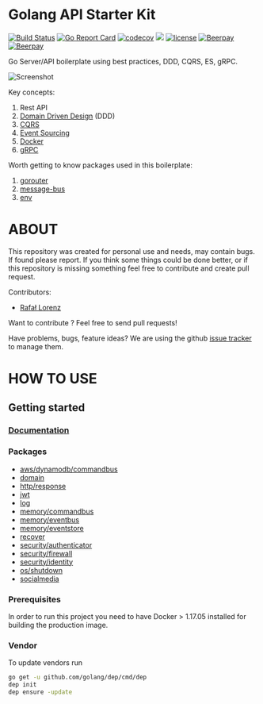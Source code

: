 Golang API Starter Kit
================
[![Build Status](https://travis-ci.org/vardius/go-api-boilerplate.svg?branch=master)](https://travis-ci.org/vardius/go-api-boilerplate)
[![Go Report Card](https://goreportcard.com/badge/github.com/vardius/go-api-boilerplate)](https://goreportcard.com/report/github.com/vardius/go-api-boilerplate)
[![codecov](https://codecov.io/gh/vardius/go-api-boilerplate/branch/master/graph/badge.svg)](https://codecov.io/gh/vardius/go-api-boilerplate)
[![](https://godoc.org/github.com/vardius/go-api-boilerplate?status.svg)](http://godoc.org/github.com/vardius/go-api-boilerplate)
[![license](https://img.shields.io/github/license/mashape/apistatus.svg)](https://github.com/vardius/go-api-boilerplate/blob/master/LICENSE.md)
[![Beerpay](https://beerpay.io/vardius/go-api-boilerplate/badge.svg?style=beer-square)](https://beerpay.io/vardius/go-api-boilerplate)
[![Beerpay](https://beerpay.io/vardius/go-api-boilerplate/make-wish.svg?style=flat-square)](https://beerpay.io/vardius/go-api-boilerplate?focus=wish)

Go Server/API boilerplate using best practices, DDD, CQRS, ES, gRPC.

![Screenshot](../master/_layouts/startup.png)

Key concepts:
1. Rest API
2. [Domain Driven Design](https://en.wikipedia.org/wiki/Domain-driven_design)  (DDD)
3. [CQRS](https://martinfowler.com/bliki/CQRS.html)
4. [Event Sourcing](https://martinfowler.com/eaaDev/EventSourcing.html)
5. [Docker](https://www.docker.com/what-docker)
5. [gRPC](https://grpc.io/docs/)

Worth getting to know packages used in this boilerplate:
1. [gorouter](https://github.com/vardius/gorouter)
2. [message-bus](https://github.com/vardius/message-bus)
3. [env](https://github.com/caarlos0/env)

ABOUT
==================================================
This repository was created for personal use and needs, may contain bugs. If found please report. If you think some things could be done better, or if this repository is missing something feel free to contribute and create pull request.

Contributors:

* [Rafał Lorenz](http://rafallorenz.com)

Want to contribute ? Feel free to send pull requests!

Have problems, bugs, feature ideas?
We are using the github [issue tracker](https://github.com/vardius/go-api-boilerplate/issues) to manage them.

HOW TO USE
==================================================

## Getting started
### [Documentation](https://github.com/vardius/go-api-boilerplate/wiki)
### Packages
* [aws/dynamodb/commandbus](https://godoc.org/github.com/vardius/go-api-boilerplate/pkg/aws/dynamodb/commandbus)
* [domain](https://godoc.org/github.com/vardius/go-api-boilerplate/pkg/domain)
* [http/response](https://godoc.org/github.com/vardius/go-api-boilerplate/pkg/http/response)
* [jwt](https://godoc.org/github.com/vardius/go-api-boilerplate/pkg/jwt)
* [log](https://godoc.org/github.com/vardius/go-api-boilerplate/pkg/log)
* [memory/commandbus](https://godoc.org/github.com/vardius/go-api-boilerplate/pkg/memory/commandbus)
* [memory/eventbus](https://godoc.org/github.com/vardius/go-api-boilerplate/pkg/memory/eventbus)
* [memory/eventstore](https://godoc.org/github.com/vardius/go-api-boilerplate/pkg/memory/eventstore)
* [recover](https://godoc.org/github.com/vardius/go-api-boilerplate/pkg/recover)
* [security/authenticator](https://godoc.org/github.com/vardius/go-api-boilerplate/pkg/security/authenticator)
* [security/firewall](https://godoc.org/github.com/vardius/go-api-boilerplate/pkg/security/firewall)
* [security/identity](https://godoc.org/github.com/vardius/go-api-boilerplate/pkg/security/identity)
* [os/shutdown](https://godoc.org/github.com/vardius/go-api-boilerplate/pkg/os/shutdown)
* [socialmedia](https://godoc.org/github.com/vardius/go-api-boilerplate/pkg/socialmedia)
### Prerequisites
In order to run this project you need to have Docker > 1.17.05 installed for building the production image.
### Vendor
To update vendors run
```bash
go get -u github.com/golang/dep/cmd/dep
dep init
dep ensure -update
```
